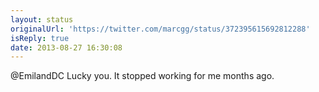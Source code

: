 ```yaml
---
layout: status
originalUrl: 'https://twitter.com/marcgg/status/372395615692812288'
isReply: true
date: 2013-08-27 16:30:08
---
```


@EmilandDC Lucky you. It stopped working for me months ago.
